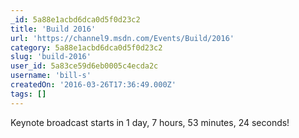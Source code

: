 ```yaml
---
_id: 5a88e1acbd6dca0d5f0d23c2
title: 'Build 2016'
url: 'https://channel9.msdn.com/Events/Build/2016'
category: 5a88e1acbd6dca0d5f0d23c2
slug: 'build-2016'
user_id: 5a83ce59d6eb0005c4ecda2c
username: 'bill-s'
createdOn: '2016-03-26T17:36:49.000Z'
tags: []
---
```


Keynote broadcast starts in 1 day, 7 hours, 53 minutes, 24 seconds!
